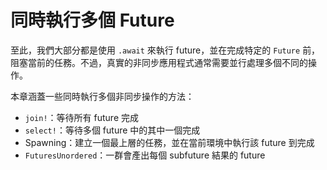 # 同時執行多個 Future

至此，我們大部分都是使用 `.await` 來執行 future，並在完成特定的 `Future` 前，阻塞當前的任務。不過，真實的非同步應用程式通常需要並行處理多個不同的操作。

本章涵蓋一些同時執行多個非同步操作的方法：

- `join!`：等待所有 future 完成
- `select!`：等待多個 future 中的其中一個完成
- Spawning：建立一個最上層的任務，並在當前環境中執行該 future 到完成
- `FuturesUnordered`：一群會產出每個 subfuture 結果的 future

